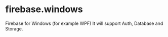 # firebase.windows
Firebase for Windows (for example WPF) It will support Auth, Database and Storage.
